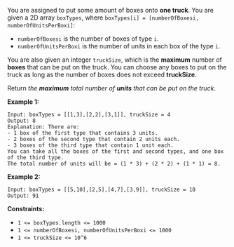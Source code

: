 You are assigned to put some amount of boxes onto **one truck**. You are given a 2D array `boxTypes`, where `boxTypes[i] = [numberOfBoxesi, numberOfUnitsPerBoxi]`:

- `numberOfBoxesi` is the number of boxes of type `i`.
- `numberOfUnitsPerBoxi` is the number of units in each box of the type `i`.

You are also given an integer `truckSize`, which is the **maximum** number of **boxes** that can be put on the truck. You can choose any boxes to put on the truck as long as the number of boxes does not exceed **truckSize**.

Return *the **maximum** total number of **units** that can be put on the truck*.

**Example 1:**
```
Input: boxTypes = [[1,3],[2,2],[3,1]], truckSize = 4
Output: 8
Explanation: There are:
- 1 box of the first type that contains 3 units.
- 2 boxes of the second type that contain 2 units each.
- 3 boxes of the third type that contain 1 unit each.
You can take all the boxes of the first and second types, and one box of the third type.
The total number of units will be = (1 * 3) + (2 * 2) + (1 * 1) = 8.
```
**Example 2:**
```
Input: boxTypes = [[5,10],[2,5],[4,7],[3,9]], truckSize = 10
Output: 91
```
**Constraints:**
- `1 <= boxTypes.length <= 1000`
- `1 <= numberOfBoxesi, numberOfUnitsPerBoxi <= 1000`
- `1 <= truckSize <= 10^6`